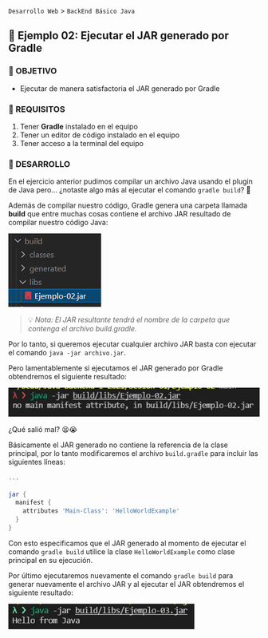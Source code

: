`Desarrollo Web` > `BackEnd Básico Java`

## 🧠 Ejemplo 02: Ejecutar el JAR generado por Gradle

### 🎯 OBJETIVO

- Ejecutar de manera satisfactoria el JAR generado por Gradle

### 📃 REQUISITOS

1. Tener **Gradle** instalado en el equipo
2. Tener un editor de código instalado en el equipo
3. Tener acceso a la terminal del equipo

### 🎩 DESARROLLO

En el ejercicio anterior pudimos compilar un archivo Java usando el plugin de Java pero... ¿notaste algo más al ejecutar el comando `gradle build`? 🤔

Además de compilar nuestro código, Gradle genera una carpeta llamada **build** que entre muchas cosas contiene el archivo JAR resultado de compilar nuestro código Java:

<img src="ejercicio-03-tree.png" alt="JAR" />

> 💡 *Nota: El JAR resultante tendrá el nombre de la carpeta que contenga el archivo build.gradle.*

Por lo tanto, si queremos ejecutar cualquier archivo JAR basta con ejecutar el comando `java -jar archivo.jar`.

Pero lamentablemente si ejecutamos el JAR generado por Gradle obtendremos el siguiente resultado:

<img src="ejercicio-03-error.png" alt="Error" />

¿Qué salió mal? 😫😭

Básicamente el JAR generado no contiene la referencia de la clase principal, por lo tanto modificaremos el archivo `build.gradle` para incluir las siguientes líneas:

```groovy
...

jar {
  manifest {
    attributes 'Main-Class': 'HelloWorldExample'
  }
}
```

Con esto especificamos que el JAR generado al momento de ejecutar el comando `gradle build` utilice la clase `HelloWorldExample` como clase principal en su ejecución.

Por último ejecutaremos nuevamente el comando `gradle build` para generar nuevamente el archivo JAR y al ejecutar el JAR obtendremos el siguiente resultado:

<img src="ejercicio-03-resultado.png" alt="Resultado" />